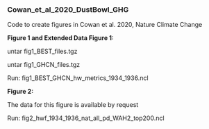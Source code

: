 ### Cowan_et_al_2020_DustBowl_GHG
Code to create figures in Cowan et al. 2020, Nature Climate Change


**Figure 1 and Extended Data Figure 1:**

untar fig1_BEST_files.tgz

untar fig1_GHCN_files.tgz

Run: fig1_BEST_GHCN_hw_metrics_1934_1936.ncl



**Figure 2:**

The data for this figure is available by request

Run: fig2_hwf_1934_1936_nat_all_pd_WAH2_top200.ncl

